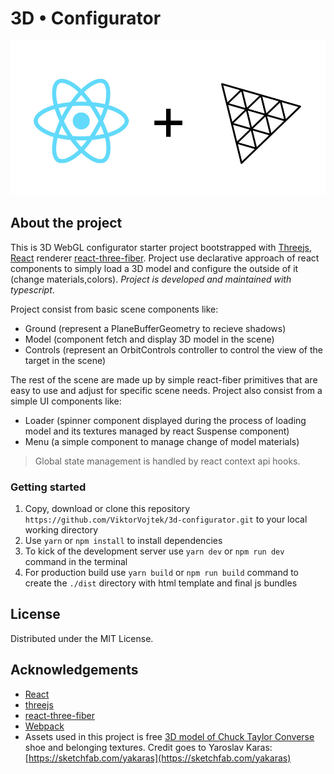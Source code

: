 # 3D • Configurator

![Logo of React and three](https://raw.githubusercontent.com/ViktorVojtek/3d-configurator/main/src/assets/img/logo/react%2Bthree.jpg)

## About the project

This is 3D WebGL configurator starter project bootstrapped with [Threejs](https://threejs.org), [React](https://reactjs.org) renderer [react-three-fiber](https://github.com/pmndrs/react-three-fiber).
Project use declarative approach of react components to simply load a 3D model and configure the outside of it (change materials,colors).
_Project is developed and maintained with typescript_.

Project consist from basic scene components like:

- Ground (represent a PlaneBufferGeometry to recieve shadows)
- Model (component fetch and display 3D model in the scene)
- Controls (represent an OrbitControls controller to control the view of the target in the scene)

The rest of the scene are made up by simple react-fiber primitives that are easy to use and adjust for specific scene needs. Project also consist from a simple UI components like:

- Loader (spinner component displayed during the process of loading model and its textures managed by react Suspense component)
- Menu (a simple component to manage change of model materials)

> Global state management is handled by react context api hooks.

### Getting started

1. Copy, download or clone this repository `https://github.com/ViktorVojtek/3d-configurator.git` to your local working directory
2. Use `yarn` or `npm install` to install dependencies
3. To kick of the development server use `yarn dev` or `npm run dev` command in the terminal
4. For production build use `yarn build` or `npm run build` command to create the `./dist` directory with html template and final js bundles

## License

Distributed under the MIT License.

## Acknowledgements

- [React](https://reactjs.org)
- [threejs](https://threejs.org)
- [react-three-fiber](https://github.com/pmndrs/react-three-fiber)
- [Webpack](https://webpack.js.org)
- Assets used in this project is free [3D model of Chuck Taylor Converse](<(https://sketchfab.com/3d-models/converse-free-bc791439d26f4dd9974819c168e12385)>) shoe and belonging textures. Credit goes to Yaroslav Karas: [https://sketchfab.com/yakaras](https://sketchfab.com/yakaras)
